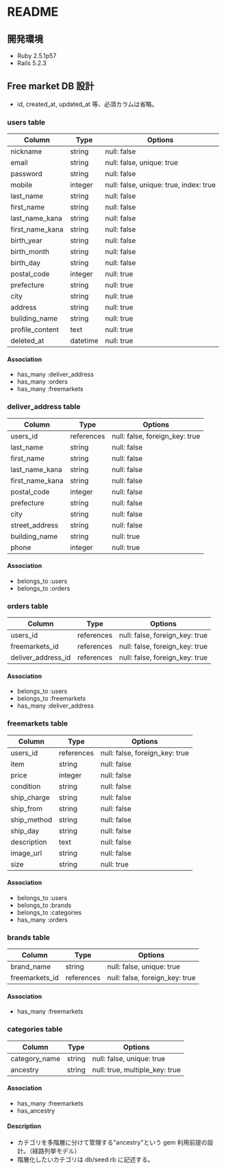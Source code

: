 # README

## 開発環境

- Ruby 2.5.1p57
- Rails 5.2.3

## Free market DB 設計

- id, created_at, updated_at 等、必須カラムは省略。

### users table

| Column          | Type     | Options                                |
| --------------- | -------- | -------------------------------------- |
| nickname        | string   | null: false                            |
| email           | string   | null: false, unique: true              |
| password        | string   | null: false                            |
| mobile          | integer  | null: false, unique: true, index: true |
| last_name       | string   | null: false                            |
| first_name      | string   | null: false                            |
| last_name_kana  | string   | null: false                            |
| first_name_kana | string   | null: false                            |
| birth_year      | string   | null: false                            |
| birth_month     | string   | null: false                            |
| birth_day       | string   | null: false                            |
| postal_code     | integer  | null: true                             |
| prefecture      | string   | null: true                             |
| city            | string   | null: true                             |
| address         | string   | null: true                             |
| building_name   | string   | null: true                             |
| profile_content | text     | null: true                             |
| deleted_at      | datetime | null: true                             |

#### Association

- has_many :deliver_address
- has_many :orders
- has_many :freemarkets

### deliver_address table

| Column          | Type       | Options                        |
| --------------- | ---------- | ------------------------------ |
| users_id        | references | null: false, foreign_key: true |
| last_name       | string     | null: false                    |
| first_name      | string     | null: false                    |
| last_name_kana  | string     | null: false                    |
| first_name_kana | string     | null: false                    |
| postal_code     | integer    | null: false                    |
| prefecture      | string     | null: false                    |
| city            | string     | null: false                    |
| street_address  | string     | null: false                    |
| building_name   | string     | null: true                     |
| phone           | integer    | null: true                     |

#### Association

- belongs_to :users
- belongs_to :orders

### orders table

| Column             | Type       | Options                        |
| ------------------ | ---------- | ------------------------------ |
| users_id           | references | null: false, foreign_key: true |
| freemarkets_id     | references | null: false, foreign_key: true |
| deliver_address_id | references | null: false, foreign_key: true |

#### Association

- belongs_to :users
- belongs_to :freemarkets
- has_many :deliver_address

### freemarkets table

| Column      | Type       | Options                        |
| ----------- | ---------- | ------------------------------ |
| users_id    | references | null: false, foreign_key: true |
| item        | string     | null: false                    |
| price       | integer    | null: false                    |
| condition   | string     | null: false                    |
| ship_charge | string     | null: false                    |
| ship_from   | string     | null: false                    |
| ship_method | string     | null: false                    |
| ship_day    | string     | null: false                    |
| description | text       | null: false                    |
| image_url   | string     | null: false                    |
| size        | string     | null: true                     |

#### Association

- belongs_to :users
- belongs_to :brands
- belongs_to :categories
- has_many :orders

### brands table

| Column         | Type       | Options                        |
| -------------- | ---------- | ------------------------------ |
| brand_name     | string     | null: false, unique: true      |
| freemarkets_id | references | null: false, foreign_key: true |

#### Association

- has_many :freemarkets

### categories table

| Column        | Type   | Options                        |
| ------------- | ------ | ------------------------------ |
| category_name | string | null: false, unique: true      |
| ancestry      | string | null: true, multiple_key: true |

#### Association

- has_many :freemarkets
- has_ancestry

#### Description

- カテゴリを多階層に分けて管理する"ancestry"という gem 利用前提の設計。（経路列挙モデル）
- 階層化したいカテゴリは db/seed.rb に記述する。
